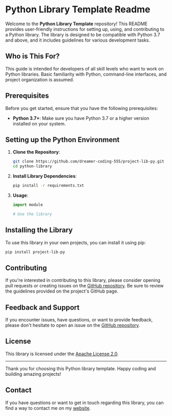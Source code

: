 # Python Library Template Readme

Welcome to the **Python Library Template** repository! This README provides user-friendly instructions for setting up, using, and contributing to a Python library. The library is designed to be compatible with Python 3.7 and above, and it includes guidelines for various development tasks.

## Who is This For?

This guide is intended for developers of all skill levels who want to work on Python libraries. Basic familiarity with Python, command-line interfaces, and project organization is assumed.

## Prerequisites

Before you get started, ensure that you have the following prerequisites:

- **Python 3.7+**: Make sure you have Python 3.7 or a higher version installed on your system.

## Setting up the Python Environment

1. **Clone the Repository**:
   ```bash
   git clone https://github.com/dreamer-coding-555/project-lib-py.git
   cd python-library
   ```

2. **Install Library Dependencies**:
   ```bash
   pip install -r requirements.txt
   ```

3. **Usage**:
   ```python
   import module

   # Use the library
   ```

## Installing the Library

To use this library in your own projects, you can install it using pip:

```bash
pip install project-lib-py
```

## Contributing

If you're interested in contributing to this library, please consider opening pull requests or creating issues on the [GitHub repository](https://github.com/dreamer-coding-555/project-lib-py). Be sure to review the guidelines provided on the project's GitHub page.

## Feedback and Support

If you encounter issues, have questions, or want to provide feedback, please don't hesitate to open an issue on the [GitHub repository](https://github.com/dreamer-coding-555/project-lib-py/issues).

## License

This library is licensed under the [Apache License 2.0](LICENSE).

---

Thank you for choosing this Python library template. Happy coding and building amazing projects!

## Contact

If you have questions or want to get in touch regarding this library, you can find a way to contact me on my [website](https://trilobite.code.blog/contact/).
